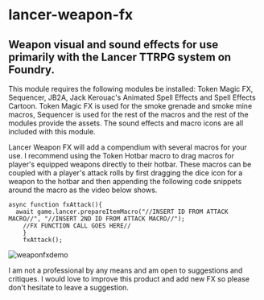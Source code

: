# lancer-weapon-fx
## Weapon visual and sound effects for use primarily with the Lancer TTRPG system on Foundry.
This module requires the following modules be installed: Token Magic FX, Sequencer, JB2A, Jack Kerouac's Animated Spell Effects and Spell Effects Cartoon.
Token Magic FX is used for the smoke grenade and smoke mine macros, Sequencer is used for the rest of the macros and the rest of the modules provide the assets.
The sound effects and macro icons are all included with this module.

Lancer Weapon FX will add a compendium with several macros for your use.  I recommend using the Token Hotbar macro to drag macros for player's equipped weapons directly to their hotbar.
These macros can be coupled with a player's attack rolls by first dragging the dice icon for a weapon to the hotbar and then appending the following code snippets around the macro as the video below shows.

```
async function fxAttack(){
  await game.lancer.prepareItemMacro("//INSERT ID FROM ATTACK MACRO//", "//INSERT 2ND ID FROM ATTACK MACRO//");
    //FX FUNCTION CALL GOES HERE//
    }
    fxAttack();
```

![weaponfxdemo](https://user-images.githubusercontent.com/76132631/155030217-4ee5c47e-00d5-49b8-8601-20117b0e9c08.gif)


I am not a professional by any means and am open to suggestions and critiques.  I would love to improve this product and add new FX so please don't hesitate to leave a suggestion.
